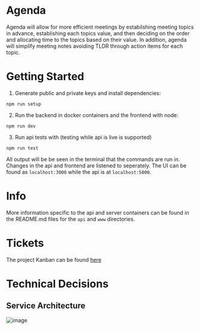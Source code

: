 # Agenda

Agenda will allow for more efficient meetings by estabilshing meeting topics in advance, establishing each topics value, and then deciding on the order and allocating time to the topics based on their value. In addition, agenda will simplify meeting notes avoiding TLDR through action items for each topic.

# Getting Started

1. Generate public and private keys and install dependencies:
```
npm run setup
```
2. Run the backend in docker containers and the frontend with node:
```
npm run dev
```
3. Run api tests with (testing while api is live is supported)
```
npm run test
```

All output will be be seen in the terminal that the commands are run in. 
Changes in the api and frontend are listened to seperately. The UI can be found
as `localhost:3000` while the api is at `localhost:5000`.

# Info
More information specific to the api and server containers can be found in the README.md files for the `api` and `www` directories.

# Tickets
The project Kanban can be found [here](https://thomashudsonnotes.notion.site/a1f3e7cd3bf74c62b06dbda78b2c9c7c?v=43d3f2b9730045f691cd254967c6949d)

# Technical Decisions

## Service Architecture
![image](https://user-images.githubusercontent.com/54583311/120655368-db876780-c43f-11eb-9ccc-5ea9deba79fe.png)
